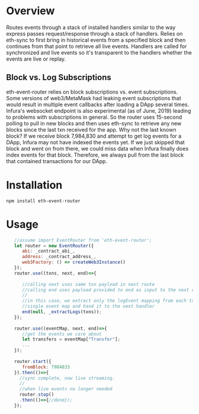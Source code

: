 # Overview
Routes events through a stack of installed handlers similar to the way express passes request/response through a stack of handlers. Relies on eth-sync to first bring in historical events from a specified block and then continues from that point to retrieve all live events. Handlers are called for synchronized and live events so it's transparent to the handlers whether the events are live or replay.

## Block vs. Log Subscriptions
eth-event-router relies on block subscriptions vs. event subscriptions. Some versions of web3/MetaMask had leaking event subscriptions that would result in multiple event callbacks after loading a DApp several times. Infura's websocket endpoint is also experimental (as of June, 2019) leading to problems with subscriptions in general. So the router uses 15-second polling to pull in new blocks and then uses eth-sync to retrieve any new blocks since the last txn received for the app. Why not the last known block? If we receive block 7,984,830 and attempt to get log events for a DApp, Infura may not have indexed the events yet. If we just skipped that block and went on from there, we could miss data when Infura finally does index events for that block. Therefore, we always pull from the last block that contained transactions for our DApp.

# Installation
```
npm install eth-event-router
```

# Usage
```javascript
   //assume import EventRouter from 'eth-event-router';
   let router = new EventRouter({
      abi: _contract_abi_,
      address: _contract_address_,
      web3Factory: () => createWeb3Instance()
   });
   router.use((txns, next, end)=>{
      
      //calling next uses same txn payload in next route
      //calling end uses payload provided to end as input to the next route
      //
      //in this case, we extract only the logEvent mapping from each txn into a 
      //single event map and hand it to the next handler
      end(null, _extractLogs(txns)); 
   });
   
   router.use((eventMap, next, end)=>{
      //get the events we care about 
      let transfers = eventMap["Transfer"];
      ...
   });
   
   router.start({
      fromBlock: 7984833
   }).then(()=>{
     //sync complete, now live streaming.
     //
     //when live events no longer needed
     router.stop()
     .then(()=>{//done});
   });
```
